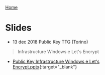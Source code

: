 [Home](/)
# Slides
 
* 13 dec 2018 Public Key TTG (Torino)
>Infrastructure Windows e Let's Encrypt
* [Public Key Infrastructure Windows e Let's Encrypt.pptx](2018-12-TTG/Public%20Key%20Infrastructure%20Windows%20e%20Let's%20Encrypt.pptx){:target="_blank"}
